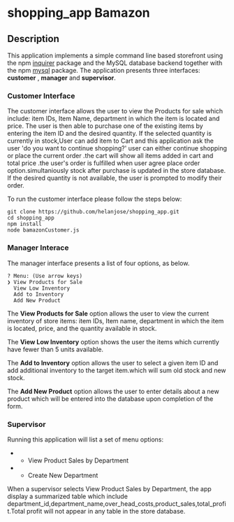 # shopping_app Bamazon


## Description

This application implements a simple command line based storefront using the npm [inquirer](https://www.npmjs.com/package/inquirer) package and the MySQL database backend together with the npm [mysql](https://www.npmjs.com/package/mysql) package. The application presents three interfaces: **customer** , **manager** and **supervisor**.
### Customer Interface

The customer interface allows the user to view the Products for sale which include: item IDs, Item Name, department in which the item is located and price. The user is then able to purchase one of the existing items by entering the item ID and the desired quantity. If the selected quantity is currently in stock,User can add item to Cart and this application ask the user 'do you want to continue shopping?' user can either continue shopping or place the current order .the cart will show all items added in cart and total price .the user's order is fulfilled when user agree place order option.simultaniously stock after purchase is  updated in  the store database. If the desired quantity is not available, the user is prompted to modify their order.

To run the customer interface please follow the steps below:

	git clone https://github.com/helanjose/shopping_app.git
	cd shopping_app
	npm install
	node bamazonCustomer.js

 ### Manager Interace

The manager interface presents a list of four options, as below. 

	? Menu: (Use arrow keys)
	❯ View Products for Sale 
	  View Low Inventory 
	  Add to Inventory 
	  Add New Product
	  
The **View Products for Sale** option allows the user to view the current inventory of store items: item IDs, Item name, department in which the item is located, price, and the quantity available in stock. 

The **View Low Inventory** option shows the user the items which currently have fewer than 5 units available.

The **Add to Inventory** option allows the user to select a given item ID and add additional inventory to the target item.which will sum old stock and new stock.

The **Add New Product** option allows the user to enter details about a new product which will be entered into the database upon completion of the form.

### Supervisor
 Running this application will list a set of menu options:

* * View Product Sales by Department
* * Create New Department



When a supervisor selects View Product Sales by Department, the app  display a summarized table which include department_id,department_name,over_head_costs,product_sales,total_profit.Total profit will not appear in any table in the store database.

